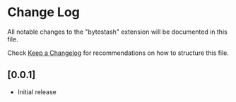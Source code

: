 # Change Log

All notable changes to the "bytestash" extension will be documented in this file.

Check [Keep a Changelog](http://keepachangelog.com/) for recommendations on how to structure this file.

## [0.0.1]

- Initial release